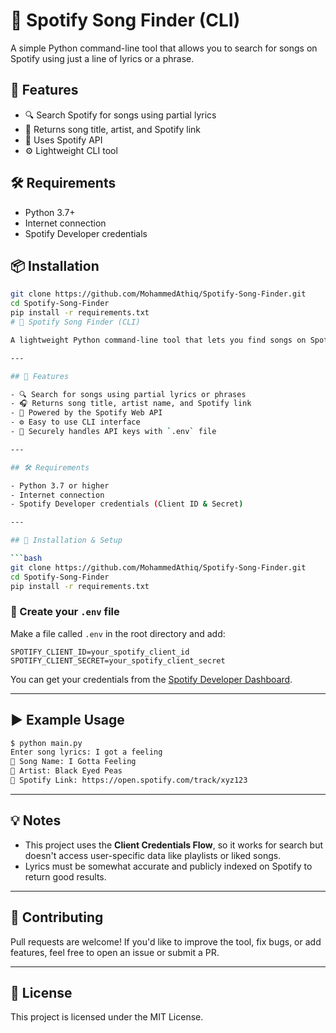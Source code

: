 # 🎵 Spotify Song Finder (CLI)

A simple Python command-line tool that allows you to search for songs on Spotify using just a line of lyrics or a phrase.

## 🚀 Features

- 🔍 Search Spotify for songs using partial lyrics
- 📄 Returns song title, artist, and Spotify link
- 🧠 Uses Spotify API
- ⚙️ Lightweight CLI tool

## 🛠️ Requirements

- Python 3.7+
- Internet connection
- Spotify Developer credentials

## 📦 Installation

```bash
git clone https://github.com/MohammedAthiq/Spotify-Song-Finder.git
cd Spotify-Song-Finder
pip install -r requirements.txt
# 🎵 Spotify Song Finder (CLI)

A lightweight Python command-line tool that lets you find songs on Spotify using just a line of lyrics or a phrase.

---

## 📌 Features

- 🔍 Search for songs using partial lyrics or phrases
- 🎧 Returns song title, artist name, and Spotify link
- 🧠 Powered by the Spotify Web API
- ⚙️ Easy to use CLI interface
- 🔐 Securely handles API keys with `.env` file

---

## 🛠️ Requirements

- Python 3.7 or higher
- Internet connection
- Spotify Developer credentials (Client ID & Secret)

---

## 🚀 Installation & Setup

```bash
git clone https://github.com/MohammedAthiq/Spotify-Song-Finder.git
cd Spotify-Song-Finder
pip install -r requirements.txt
```

### 🔐 Create your `.env` file

Make a file called `.env` in the root directory and add:

```env
SPOTIFY_CLIENT_ID=your_spotify_client_id
SPOTIFY_CLIENT_SECRET=your_spotify_client_secret
```

You can get your credentials from the [Spotify Developer Dashboard](https://developer.spotify.com/dashboard/).

---

## ▶️ Example Usage

```bash
$ python main.py
Enter song lyrics: I got a feeling
🎵 Song Name: I Gotta Feeling
🎤 Artist: Black Eyed Peas
🔗 Spotify Link: https://open.spotify.com/track/xyz123
```

---

## 💡 Notes

- This project uses the **Client Credentials Flow**, so it works for search but doesn't access user-specific data like playlists or liked songs.
- Lyrics must be somewhat accurate and publicly indexed on Spotify to return good results.

---

## 🤝 Contributing

Pull requests are welcome! If you'd like to improve the tool, fix bugs, or add features, feel free to open an issue or submit a PR.

---

## 📜 License

This project is licensed under the MIT License.